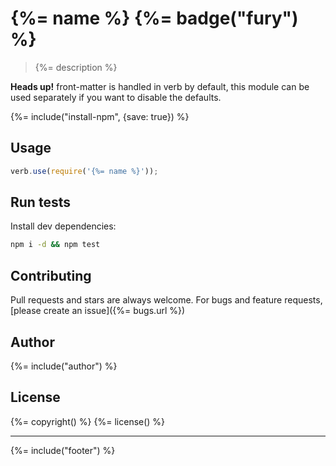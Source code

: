 # {%= name %} {%= badge("fury") %}

> {%= description %}

**Heads up!** front-matter is handled in verb by default, this module can be used separately if you want to disable the defaults. 

{%= include("install-npm", {save: true}) %}

## Usage

```js
verb.use(require('{%= name %}'));
```

## Run tests

Install dev dependencies:

```bash
npm i -d && npm test
```

## Contributing
Pull requests and stars are always welcome. For bugs and feature requests, [please create an issue]({%= bugs.url %})

## Author
{%= include("author") %}

## License
{%= copyright() %}
{%= license() %}

***

{%= include("footer") %}
